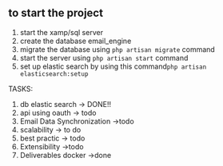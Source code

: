 ## to start the project
 1. start the xamp/sql server
 2. create the database email_engine
 3. migrate the database using 
 <code>php artisan migrate</code> command
 4. start the server using <code>php artisan start</code> command
 5. set up elastic search by using this command<code>php artisan elasticsearch:setup</code>


 TASKS:
 1. db elastic search -> DONE!!
 2. api using oauth -> todo
 3. Email Data Synchronization ->todo
 4. scalability -> to do
 5. best practic -> todo
 6. Extensibility ->todo
 7. Deliverables docker ->done